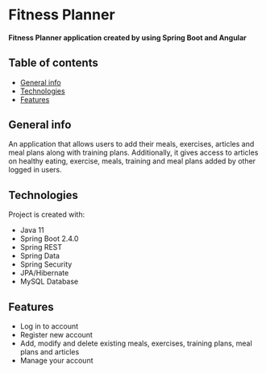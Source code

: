 # Fitness Planner
#### Fitness Planner application created by using Spring Boot and Angular

## Table of contents
* [General info](#general-info)
* [Technologies](#technologies)
* [Features](#Features)

## General info
An application that allows users to add their meals, exercises, articles and meal plans along with training plans. Additionally, it gives access to articles on healthy eating, exercise, meals, training and meal plans added by other logged in users.

## Technologies
Project is created with:
* Java 11
* Spring Boot 2.4.0
* Spring REST
* Spring Data
* Spring Security
* JPA/Hibernate
* MySQL Database

## Features
* Log in to account
* Register new account
* Add, modify and delete existing meals, exercises, training plans, meal plans and articles
* Manage your account
